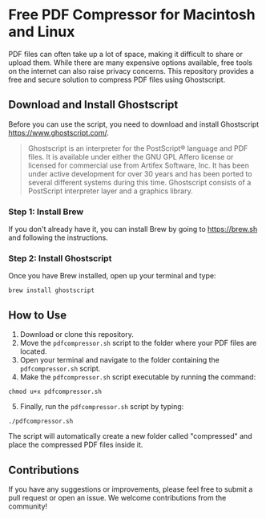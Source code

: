 # Free PDF Compressor for Macintosh and Linux

PDF files can often take up a lot of space, making it difficult to share or upload them. While there are many expensive options available, free tools on the internet can also raise privacy concerns. This repository provides a free and secure solution to compress PDF files using Ghostscript.

## Download and Install Ghostscript

Before you can use the script, you need to download and install Ghostscript https://www.ghostscript.com/.

> Ghostscript is an interpreter for the PostScript® language and PDF files. It is available under either the GNU GPL Affero license or licensed for commercial use from Artifex Software, Inc. It has been under active development for over 30 years and has been ported to several different systems during this time. Ghostscript consists of a PostScript interpreter layer and a graphics library.

### Step 1: Install Brew

If you don't already have it, you can install Brew by going to https://brew.sh and following the instructions.

### Step 2: Install Ghostscript

Once you have Brew installed, open up your terminal and type:

```
brew install ghostscript
```

## How to Use

1. Download or clone this repository.
2. Move the `pdfcompressor.sh` script to the folder where your PDF files are located.
3. Open your terminal and navigate to the folder containing the `pdfcompressor.sh` script.
4. Make the `pdfcompressor.sh` script executable by running the command:

```
chmod u+x pdfcompressor.sh
```

5. Finally, run the `pdfcompressor.sh` script by typing:

```
./pdfcompressor.sh
```

The script will automatically create a new folder called "compressed" and place the compressed PDF files inside it.

## Contributions

If you have any suggestions or improvements, please feel free to submit a pull request or open an issue. We welcome contributions from the community!
